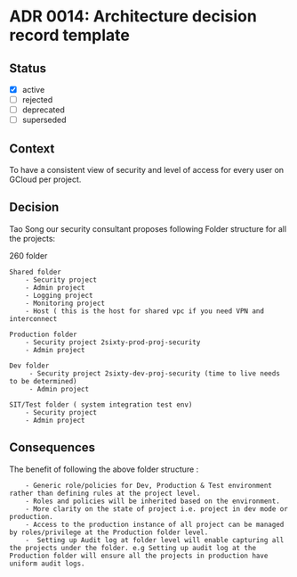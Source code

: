 <!-- File format adr/adr-0000-project-keyword-YYYY-MM-DD.md -->

# ADR 0014: Architecture decision record template

## Status

- [x] active
- [ ] rejected
- [ ] deprecated
- [ ] superseded

## Context

To have a consistent view of security and level of access for every user on GCloud per project.


## Decision 
Tao Song our security consultant proposes following Folder structure for all the projects:

260 folder

	Shared folder
		- Security project
		- Admin project
		- Logging project
		- Monitoring project
		- Host ( this is the host for shared vpc if you need VPN and interconnect

	Production folder
		- Security project 2sixty-prod-proj-security
		- Admin project

	Dev folder
		 - Security project 2sixty-dev-proj-security (time to live needs to be determined) 
		 - Admin project

	SIT/Test folder ( system integration test env)
		- Security project
		- Admin project



## Consequences
   The benefit of following the above folder structure :
   
		- Generic role/policies for Dev, Production & Test environment rather than defining rules at the project level. 
		- Roles and policies will be inherited based on the environment.
		- More clarity on the state of project i.e. project in dev mode or production.
		- Access to the production instance of all project can be managed by roles/privilege at the Production folder level.
		-  Setting up Audit log at folder level will enable capturing all the projects under the folder. e.g Setting up audit log at the Production folder will ensure all the projects in production have uniform audit logs.


